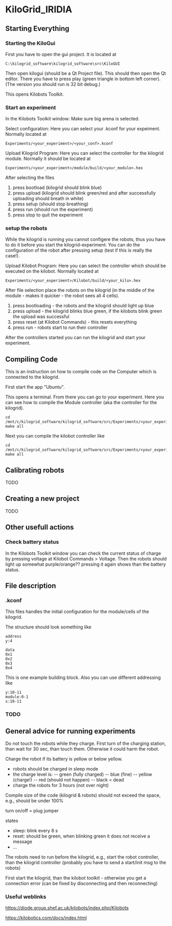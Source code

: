 # KiloGrid_IRIDIA

## Starting Everything 

### Starting the KiloGui

First you have to open the gui project. It is located at 

```
C:\kilogrid_software\kilogrid_software\src\KiloGUI
```

Then open kilogui (should be a Qt Project file). 
This should then open the Qt editor. 
There you have to press play (green triangle in bottom left corner).
(The version you should run is 32 bit debug.) 

This opens Kilobots Toolkit.


### Start an experiment

In the Kilobots Toolkit window:
Make sure big arena is selected. 

Select configuration:
Here you can select your .kconf for your expeiment. Normally located at

```
Experiments/<your_experiment>/<your_conf>.kconf
```

Upload Kilogrid Program:
Here you can select the controller for the kilogrid module. Normally it should be located at 

```
Experiments/<your_experiment>/module/build/<your_module>.hex
```

After selecting the files 
1. press bootload (kilogrid should blink blue)
2. press upload (kilogrid should blink green/red and after successfully uploading should breath in white)
3. press setup (should stop breathing)
4. press run (should run the experiment)
5. press stop to quit the experiment 

### setup the robots

While the kilogrid is running you cannot configere the robots, thus you have to do it before you start the kilogrid-experiment.
You can do the configuration of the robot after pressing setup (test if this is really the case!).

Upload Kilobot Program:
Here you can select the controller which should be executed on the kilobot. Normally located at

```
Experiments/<your_experiment>/Kilobot/build/<your_kilo>.hex
```

After file selection place the robots on the kilogrid (in the middle of the module - makes it quicker - the robot sees all 4 cells).

1. press bootloading - the robots and the kilogrid should light up blue
2. press upload - the kilogrid blinks blue green, if the kilobots blink green the upload was successful 
3. press reset (at Kilobot Commands) - this resets everything 
4. press run - robots start to run their controller 

After the controllers started you can run the kilogrid and start your experiment.


## Compiling Code 
This is an instruction on how to compile code on the Computer which is connected to the kilogrid.

First start the app "Ubuntu".

This opens a terminal.
From there you can go to your experiment.
Here you can see how to compile the Module controller (aka the controller for the kilogrid).

```
cd /mnt/c/kilogrid_software/kilogrid_software/src/Experiments/<your_experiment>/Module/
make all
```

Next you can compile the kilobot controller like

```
cd /mnt/c/kilogrid_software/kilogrid_software/src/Experiments/<your_experiment>/Kilobot/
make all
```

## Calibrating robots
TODO

## Creating a new project 
TODO



## Other usefull actions 
### Check battery status
In the Kilobots Toolkit window you can check the current status of charge by pressing voltage at Kilobot Commands > Voltage. Then the robots should light up somewhat purple/orange?? pressing it again shows than the battery status. 



## File description

### .kconf 
This files handles the initial configuration for the module/cells of the kilogrid.

The structure should look something like 

```
address
y:4

data 
0x1
0x2
0x3
0x4

```

This is one example building block. 
Also you can use different addressing like 

```
y:10-11
module:0-1
x:10-11
```

### TODO

## General advice for running experiments 

Do not touch the robots while they charge. First turn of the charging station, than wait for 30 sec, than touch them. Otherwise it could harm the robot.

Charge the robot if its battery is yellow or below yellow. 
- robots should be charged in sleep mode
- the charge level is: 
-- green (fully charged)
-- blue (fine)
-- yellow (charge!)
-- red (should not happen)
-- black = dead
- charge the robots for 3 hours (not over night)

Compile size of the code (kilogrid & robots) should not exceed the space, e.g., should be under 100%

turn on/off = plug jumper 

states
- sleep: blink every 8 s
- reset: should be green, when blinking green it does not receive a message
- ...

The robots need to run before the kilogrid, e.g., start the robot controller, than the kilogrid controller (probably you have to send a start/init msg to the robots)

First start the kilogrid, than the kilobot toolkit - otherwise you get a connection error (can be fixed by disconnecting and then reconnecting)

### Useful weblinks

https://diode.group.shef.ac.uk/kilobots/index.php/Kilobots

https://kilobotics.com/docs/index.html


